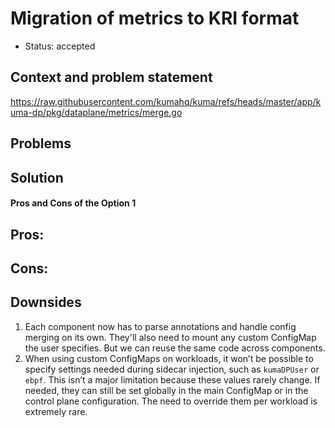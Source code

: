 # Migration of metrics to KRI format

* Status: accepted

## Context and problem statement

https://raw.githubusercontent.com/kumahq/kuma/refs/heads/master/app/kuma-dp/pkg/dataplane/metrics/merge.go


## Problems


## Solution

#### Pros and Cons of the Option 1

**Pros:**
- 

**Cons:**
- 

## Downsides

1. Each component now has to parse annotations and handle config merging on its own. They'll also need to mount any custom ConfigMap the user specifies. But we can reuse the same code across components.
2. When using custom ConfigMaps on workloads, it won’t be possible to specify settings needed during sidecar injection, such as `kumaDPUser` or `ebpf`. This isn’t a major limitation because these values rarely change. If needed, they can still be set globally in the main ConfigMap or in the control plane configuration. The need to override them per workload is extremely rare. 
